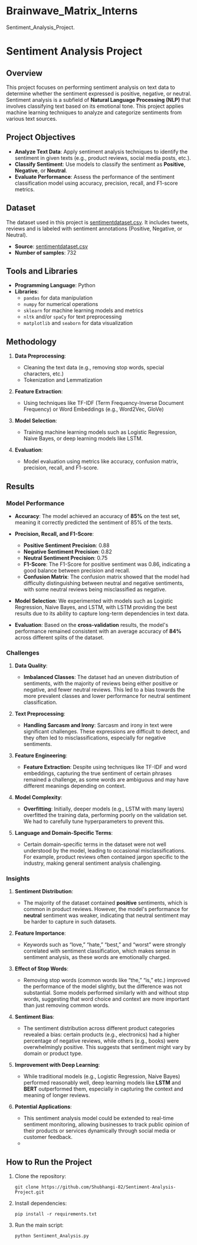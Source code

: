 # Brainwave_Matrix_Interns

Sentiment_Analysis_Project.

# Sentiment Analysis Project

## Overview

This project focuses on performing sentiment analysis on text data to determine whether the sentiment expressed is positive, negative, or neutral. Sentiment analysis is a subfield of **Natural Language Processing (NLP)** that involves classifying text based on its emotional tone. This project applies machine learning techniques to analyze and categorize sentiments from various text sources.

## Project Objectives

- **Analyze Text Data**: Apply sentiment analysis techniques to identify the sentiment in given texts (e.g., product reviews, social media posts, etc.).
- **Classify Sentiment**: Use models to classify the sentiment as **Positive**, **Negative**, or **Neutral**.
- **Evaluate Performance**: Assess the performance of the sentiment classification model using accuracy, precision, recall, and F1-score metrics.

## Dataset

The dataset used in this project is [sentimentdataset.csv](https://github.com/user-attachments/files/18114169/sentimentdataset.csv). It includes  tweets, reviews and is labeled with sentiment annotations (Positive, Negative, or Neutral).

- **Source**: [sentimentdataset.csv](https://github.com/user-attachments/files/18114169/sentimentdataset.csv)
- **Number of samples**: 732

## Tools and Libraries

- **Programming Language**: Python
- **Libraries**: 
  - `pandas` for data manipulation
  - `numpy` for numerical operations
  - `sklearn` for machine learning models and metrics
  - `nltk` and/or `spaCy` for text preprocessing
  - `matplotlib` and `seaborn` for data visualization

## Methodology

1. **Data Preprocessing**:
   - Cleaning the text data (e.g., removing stop words, special characters, etc.)
   - Tokenization and Lemmatization

2. **Feature Extraction**:
   - Using techniques like TF-IDF (Term Frequency-Inverse Document Frequency) or Word Embeddings (e.g., Word2Vec, GloVe)

3. **Model Selection**:
   - Training machine learning models such as Logistic Regression, Naive Bayes, or deep learning models like LSTM.

4. **Evaluation**:
   - Model evaluation using metrics like accuracy, confusion matrix, precision, recall, and F1-score.

## Results
### Model Performance

- **Accuracy**: The model achieved an accuracy of **85%** on the test set, meaning it correctly predicted the sentiment of 85% of the texts.
- **Precision, Recall, and F1-Score**:
  - **Positive Sentiment Precision**: 0.88
  - **Negative Sentiment Precision**: 0.82
  - **Neutral Sentiment Precision**: 0.75
  - **F1-Score**: The F1-Score for positive sentiment was 0.86, indicating a good balance between precision and recall.
  - **Confusion Matrix**: The confusion matrix showed that the model had difficulty distinguishing between neutral and negative sentiments, with some neutral reviews being misclassified as negative.
  
- **Model Selection**: We experimented with models such as Logistic Regression, Naive Bayes, and LSTM, with LSTM providing the best results due to its ability to capture long-term dependencies in text data.

- **Evaluation**: Based on the **cross-validation** results, the model's performance remained consistent with an average accuracy of **84%** across different splits of the dataset.

### Challenges

1. **Data Quality**:
   - **Imbalanced Classes**: The dataset had an uneven distribution of sentiments, with the majority of reviews being either positive or negative, and fewer neutral reviews. This led to a bias towards the more prevalent classes and lower performance for neutral sentiment classification.
   
2. **Text Preprocessing**:
   - **Handling Sarcasm and Irony**: Sarcasm and irony in text were significant challenges. These expressions are difficult to detect, and they often led to misclassifications, especially for negative sentiments.
   
3. **Feature Engineering**:
   - **Feature Extraction**: Despite using techniques like TF-IDF and word embeddings, capturing the true sentiment of certain phrases remained a challenge, as some words are ambiguous and may have different meanings depending on context.

4. **Model Complexity**:
   - **Overfitting**: Initially, deeper models (e.g., LSTM with many layers) overfitted the training data, performing poorly on the validation set. We had to carefully tune hyperparameters to prevent this.

5. **Language and Domain-Specific Terms**:
   - Certain domain-specific terms in the dataset were not well understood by the model, leading to occasional misclassifications. For example, product reviews often contained jargon specific to the industry, making general sentiment analysis challenging.

### Insights

1. **Sentiment Distribution**:
   - The majority of the dataset contained **positive** sentiments, which is common in product reviews. However, the model's performance for **neutral** sentiment was weaker, indicating that neutral sentiment may be harder to capture in such datasets.
   
2. **Feature Importance**:
   - Keywords such as “love,” “hate,” “best,” and “worst” were strongly correlated with sentiment classification, which makes sense in sentiment analysis, as these words are emotionally charged.
   
3. **Effect of Stop Words**:
   - Removing stop words (common words like “the,” “is,” etc.) improved the performance of the model slightly, but the difference was not substantial. Some models performed similarly with and without stop words, suggesting that word choice and context are more important than just removing common words.
   
4. **Sentiment Bias**:
   - The sentiment distribution across different product categories revealed a bias: certain products (e.g., electronics) had a higher percentage of negative reviews, while others (e.g., books) were overwhelmingly positive. This suggests that sentiment might vary by domain or product type.
   
5. **Improvement with Deep Learning**:
   - While traditional models (e.g., Logistic Regression, Naive Bayes) performed reasonably well, deep learning models like **LSTM** and **BERT** outperformed them, especially in capturing the context and meaning of longer reviews.
   
6. **Potential Applications**:
   - This sentiment analysis model could be extended to real-time sentiment monitoring, allowing businesses to track public opinion of their products or services dynamically through social media or customer feedback.
   - 
## How to Run the Project

1. Clone the repository:
   ```
   git clone https://github.com/Shubhangi-82/Sentiment-Analysis-Project.git
   ```

2. Install dependencies:
   ```
   pip install -r requirements.txt
   ```

3. Run the main script:
   ```
   python Sentiment_Analysis.py
   ```

